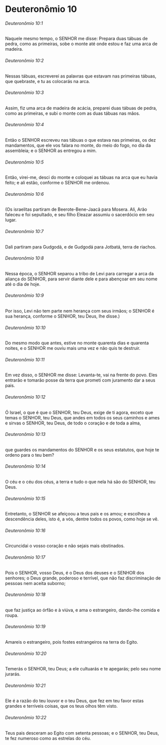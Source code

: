 # Deuteronômio 10

###### Deuteronômio 10:1

Naquele mesmo tempo, o SENHOR me disse: Prepara duas tábuas de pedra, como as primeiras, sobe o monte até onde estou e faz uma arca de madeira.

###### Deuteronômio 10:2

Nessas tábuas, escreverei as palavras que estavam nas primeiras tábuas, que quebraste, e tu as colocarás na arca.

###### Deuteronômio 10:3

Assim, fiz uma arca de madeira de acácia, preparei duas tábuas de pedra, como as primeiras, e subi o monte com as duas tábuas nas mãos.

###### Deuteronômio 10:4

Então o SENHOR escreveu nas tábuas o que estava nas primeiras, os dez mandamentos, que ele vos falara no monte, do meio do fogo, no dia da assembleia; e o SENHOR as entregou a mim.

###### Deuteronômio 10:5

Então, virei-me, desci do monte e coloquei as tábuas na arca que eu havia feito; e ali estão, conforme o SENHOR me ordenou.

###### Deuteronômio 10:6

(Os israelitas partiram de Beerote-Bene-Jaacã para Mosera. Ali, Arão faleceu e foi sepultado, e seu filho Eleazar assumiu o sacerdócio em seu lugar.

###### Deuteronômio 10:7

Dali partiram para Gudgodá, e de Gudgodá para Jotbatá, terra de riachos.

###### Deuteronômio 10:8

Nessa época, o SENHOR separou a tribo de Levi para carregar a arca da aliança do SENHOR, para servir diante dele e para abençoar em seu nome até o dia de hoje.

###### Deuteronômio 10:9

Por isso, Levi não tem parte nem herança com seus irmãos; o SENHOR é sua herança, conforme o SENHOR, teu Deus, lhe disse.)

###### Deuteronômio 10:10

Do mesmo modo que antes, estive no monte quarenta dias e quarenta noites, e o SENHOR me ouviu mais uma vez e não quis te destruir.

###### Deuteronômio 10:11

Em vez disso, o SENHOR me disse: Levanta-te, vai na frente do povo. Eles entrarão e tomarão posse da terra que prometi com juramento dar a seus pais.

###### Deuteronômio 10:12

Ó Israel, o que é que o SENHOR, teu Deus, exige de ti agora, exceto que temas o SENHOR, teu Deus, que andes em todos os seus caminhos e ames e sirvas o SENHOR, teu Deus, de todo o coração e de toda a alma,

###### Deuteronômio 10:13

que guardes os mandamentos do SENHOR e os seus estatutos, que hoje te ordeno para o teu bem?

###### Deuteronômio 10:14

O céu e o céu dos céus, a terra e tudo o que nela há são do SENHOR, teu Deus.

###### Deuteronômio 10:15

Entretanto, o SENHOR se afeiçoou a teus pais e os amou; e escolheu a descendência deles, isto é, a vós, dentre todos os povos, como hoje se vê.

###### Deuteronômio 10:16

Circuncidai o vosso coração e não sejais mais obstinados.

###### Deuteronômio 10:17

Pois o SENHOR, vosso Deus, é o Deus dos deuses e o SENHOR dos senhores; o Deus grande, poderoso e terrível, que não faz discriminação de pessoas nem aceita suborno;

###### Deuteronômio 10:18

que faz justiça ao órfão e à viúva, e ama o estrangeiro, dando-lhe comida e roupa.

###### Deuteronômio 10:19

Amareis o estrangeiro, pois fostes estrangeiros na terra do Egito.

###### Deuteronômio 10:20

Temerás o SENHOR, teu Deus; a ele cultuarás e te apegarás; pelo seu nome jurarás.

###### Deuteronômio 10:21

Ele é a razão do teu louvor e o teu Deus, que fez em teu favor estas grandes e terríveis coisas, que os teus olhos têm visto.

###### Deuteronômio 10:22

Teus pais desceram ao Egito com setenta pessoas; e o SENHOR, teu Deus, te fez numeroso como as estrelas do céu.

